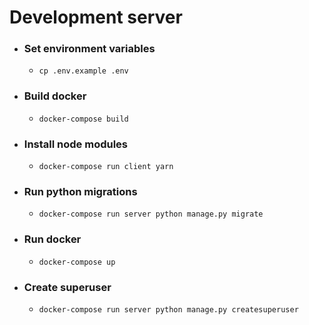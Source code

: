 
  # Development server

- ### Set environment variables

  - `cp .env.example .env`

- ### Build docker

  - `docker-compose build`

- ### Install node modules

  - `docker-compose run client yarn`

- ### Run python migrations

  - `docker-compose run server python manage.py migrate`

- ### Run docker

  - `docker-compose up`

- ### Create superuser

  - `docker-compose run server python manage.py createsuperuser`


